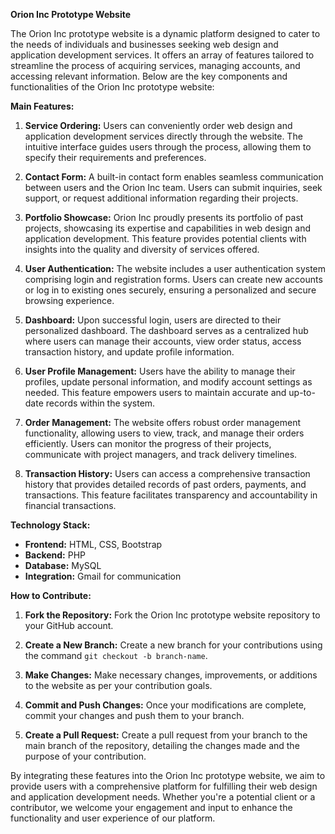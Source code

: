 **Orion Inc Prototype Website**

The Orion Inc prototype website is a dynamic platform designed to cater to the needs of individuals and businesses seeking web design and application development services. It offers an array of features tailored to streamline the process of acquiring services, managing accounts, and accessing relevant information. Below are the key components and functionalities of the Orion Inc prototype website:

**Main Features:**

1. **Service Ordering:** Users can conveniently order web design and application development services directly through the website. The intuitive interface guides users through the process, allowing them to specify their requirements and preferences.

2. **Contact Form:** A built-in contact form enables seamless communication between users and the Orion Inc team. Users can submit inquiries, seek support, or request additional information regarding their projects.

3. **Portfolio Showcase:** Orion Inc proudly presents its portfolio of past projects, showcasing its expertise and capabilities in web design and application development. This feature provides potential clients with insights into the quality and diversity of services offered.

4. **User Authentication:** The website includes a user authentication system comprising login and registration forms. Users can create new accounts or log in to existing ones securely, ensuring a personalized and secure browsing experience.

5. **Dashboard:** Upon successful login, users are directed to their personalized dashboard. The dashboard serves as a centralized hub where users can manage their accounts, view order status, access transaction history, and update profile information.

6. **User Profile Management:** Users have the ability to manage their profiles, update personal information, and modify account settings as needed. This feature empowers users to maintain accurate and up-to-date records within the system.

7. **Order Management:** The website offers robust order management functionality, allowing users to view, track, and manage their orders efficiently. Users can monitor the progress of their projects, communicate with project managers, and track delivery timelines.

8. **Transaction History:** Users can access a comprehensive transaction history that provides detailed records of past orders, payments, and transactions. This feature facilitates transparency and accountability in financial transactions.

**Technology Stack:**

- **Frontend:** HTML, CSS, Bootstrap
- **Backend:** PHP
- **Database:** MySQL
- **Integration:** Gmail for communication

**How to Contribute:**

1. **Fork the Repository:** Fork the Orion Inc prototype website repository to your GitHub account.
   
2. **Create a New Branch:** Create a new branch for your contributions using the command ```git checkout -b branch-name```.
   
3. **Make Changes:** Make necessary changes, improvements, or additions to the website as per your contribution goals.
   
4. **Commit and Push Changes:** Once your modifications are complete, commit your changes and push them to your branch.
   
5. **Create a Pull Request:** Create a pull request from your branch to the main branch of the repository, detailing the changes made and the purpose of your contribution.

By integrating these features into the Orion Inc prototype website, we aim to provide users with a comprehensive platform for fulfilling their web design and application development needs. Whether you're a potential client or a contributor, we welcome your engagement and input to enhance the functionality and user experience of our platform.
